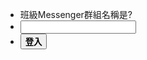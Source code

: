 <script src="./js/login.js"></script>

* <div class="row">
        <div class="col s1 m12">
          <div class="card blue">
            <div class="card-content white-text">
				<span class="card-title">班級Messenger群組名稱是?</span>
            </div>
          </div>
        </div>
      </div>
* <input type="text" id="pwd"></input>
* <button class="waves-effect waves-light btn" onclick="login()">**登入**</button>
	
<iframe id="content" hidden style="width:100%;height:100%;" src="content/hidden.md" name="targetframe" allowTransparency="true" scrolling="yes" frameborder="0" >
</iframe>